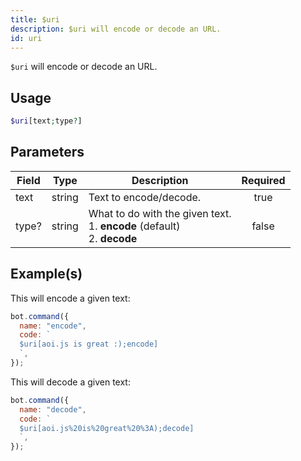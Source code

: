 ```yaml
---
title: $uri
description: $uri will encode or decode an URL.
id: uri
---
```


`$uri` will encode or decode an URL.

## Usage

```php
$uri[text;type?]
```

## Parameters

| Field | Type   | Description                                                                         | Required |
| ----- | ------ | ----------------------------------------------------------------------------------- | :------: |
| text  | string | Text to encode/decode.                                                              |   true   |
| type? | string | What to do with the given text. <br /> 1. **encode** (default) <br /> 2. **decode** |  false   |

## Example(s)

This will encode a given text:

```javascript
bot.command({
  name: "encode",
  code: `
  $uri[aoi.js is great :);encode]
  `,
});
```

This will decode a given text:

```javascript
bot.command({
  name: "decode",
  code: `
  $uri[aoi.js%20is%20great%20%3A);decode]
  `,
});
```
